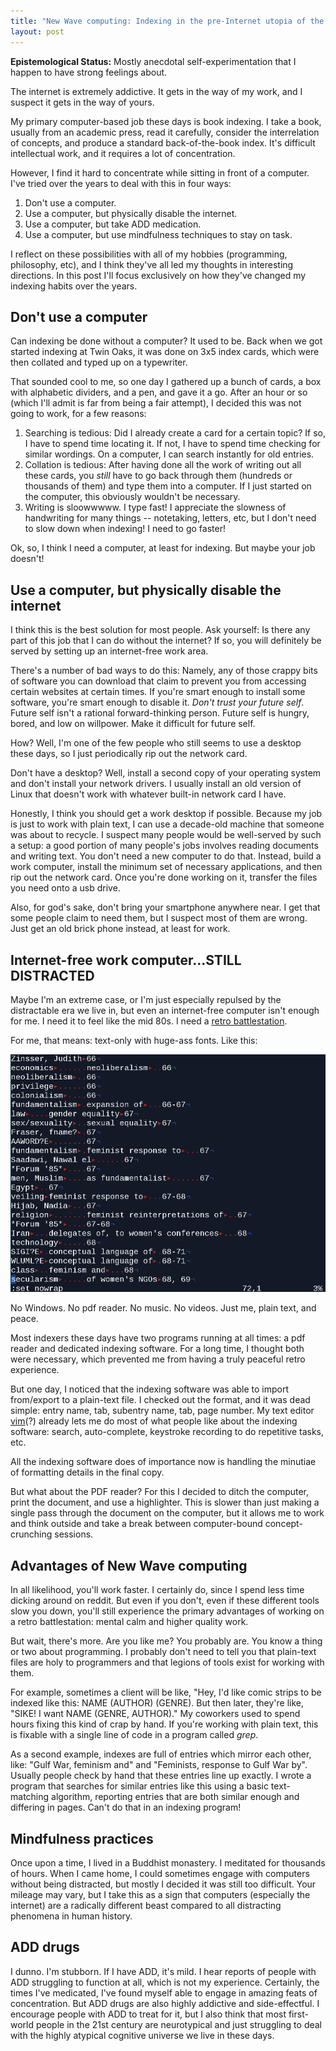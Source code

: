 ```yaml
---
title: "New Wave computing: Indexing in the pre-Internet utopia of the 80s"
layout: post
---
```

**Epistemological Status:** Mostly anecdotal self-experimentation that I happen to have strong feelings about.

The internet is extremely addictive. It gets in the way of my work, and I suspect it gets in the way of yours.

My primary computer-based job these days is book indexing. I take a book, usually from an academic press, read it carefully, consider the interrelation of concepts, and produce a standard back-of-the-book index. It's difficult intellectual work, and it requires a lot of concentration.

However, I find it hard to concentrate while sitting in front of a computer.  I've tried over the years to deal with this in four ways:

1. Don't use a computer.
2. Use a computer, but physically disable the internet.
3. Use a computer, but take ADD medication.
4. Use a computer, but use mindfulness techniques to stay on task.

I reflect on these possibilities with all of my hobbies (programming, philosophy, etc), and I think they've all led my thoughts in interesting directions.  In this post I'll focus exclusively on how they've changed my indexing habits over the years.

## Don't use a computer

Can indexing be done without a computer? It used to be. Back when we got started indexing at Twin Oaks, it was done on 3x5 index cards, which were then collated and typed up on a typewriter.

That sounded cool to me, so one day I gathered up a bunch of cards, a box with alphabetic dividers, and a pen, and gave it a go. After an hour or so (which I'll admit is far from being a fair attempt), I decided this was not going to work, for a few reasons:

1. Searching is tedious: Did I already create a card for a certain topic? If so, I have to spend time locating it. If not, I have to spend time checking for similar wordings. On a computer, I can search instantly for old entries.
2. Collation is tedious: After having done all the work of writing out all these cards, you *still* have to go back through them (hundreds or thousands of them) and type them into a computer. If I just started on the computer, this obviously wouldn't be necessary.
3. Writing is sloowwwww. I type fast! I appreciate the slowness of handwriting for many things -- notetaking, letters, etc, but I don't need to slow down when indexing! I need to go faster!

Ok, so, I think I need a computer, at least for indexing. But maybe your job doesn't!

## Use a computer, but physically disable the internet

I think this is the best solution for most people. Ask yourself: Is there any part of this job that I can do without the internet? If so, you will definitely be served by setting up an internet-free work area.

There's a number of bad ways to do this: Namely, any of those crappy bits of software you can download that claim to prevent you from accessing certain websites at certain times. If you're smart enough to install some software, you're smart enough to disable it. *Don't trust your future self*. Future self isn't a rational forward-thinking person. Future self is hungry, bored, and low on willpower. Make it difficult for future self.

How? Well, I'm one of the few people who still seems to use a desktop these days, so I just periodically rip out the network card.

Don't have a desktop? Well, install a second copy of your operating system and don't install your network drivers. I usually install an old version of Linux that doesn't work with whatever built-in network card I have.

Honestly, I think you should get a work desktop if possible. Because my job is just to work with plain text, I can use a decade-old machine that someone was about to recycle. I suspect many people would be well-served by such a setup: a good portion of many people's jobs involves reading documents and writing text. You don't need a new computer to do that. Instead, build a work computer, install the minimum set of necessary applications, and then rip out the network card. Once you're done working on it, transfer the files you need onto a usb drive.

Also, for god's sake, don't bring your smartphone anywhere near. I get that some people claim to need them, but I suspect most of them are wrong. Just get an old brick phone instead, at least for work.

## Internet-free work computer...STILL DISTRACTED

Maybe I'm an extreme case, or I'm just especially repulsed by the distractable era we live in, but even an internet-free computer isn't enough for me. I need it to feel like the mid 80s. I need a [retro battlestation](http://www.reddit.com/r/retrobattlestation).

For me, that means: text-only with huge-ass fonts. Like this:

![Awesome screenshot of my text editor](/assets/indexing_screen.png)

No Windows. No pdf reader. No music. No videos. Just me, plain text, and peace.

Most indexers these days have two programs running at all times: a pdf reader and dedicated indexing software. For a long time, I thought both were necessary, which prevented me from having a truly peaceful retro experience.

But one day, I noticed that the indexing software was able to import from/export to a plain-text file. I checked out the format, and it was dead simple: entry name, tab, subentry name, tab, page number. My text editor [vim](www.vim.org)(?) already lets me do most of what people like about the indexing software: search, auto-complete, keystroke recording to do repetitive tasks, etc.

All the indexing software does of importance now is handling the minutiae of formatting details in the final copy.

But what about the PDF reader? For this I decided to ditch the computer, print the document, and use a highlighter. This is slower than just making a single pass through the document on the computer, but it allows me to work and think outside and take a break between computer-bound concept-crunching sessions.

## Advantages of New Wave computing

In all likelihood, you'll work faster. I certainly do, since I spend less time dicking around on reddit. But even if you don't, even if these different tools slow you down, you'll still experience the primary advantages of working on a retro battlestation: mental calm and higher quality work.

But wait, there's more. Are you like me? You probably are. You know a thing or two about programming.  I probably don't need to tell you that plain-text files are holy to programmers and that legions of tools exist for working with them.

For example, sometimes a client will be like, "Hey, I'd like comic strips to be indexed like this: NAME (AUTHOR) (GENRE). But then later, they're like, "SIKE! I want NAME (GENRE, AUTHOR)." My coworkers used to spend hours fixing this kind of crap by hand. If you're working with plain text, this is fixable with a single line of code in a program called *grep*.

As a second example, indexes are full of entries which mirror each other, like: "Gulf War, feminism and" and "Feminists, response to Gulf War by".  Usually people check by hand that these entries line up exactly.  I wrote a program that searches for similar entries like this using a basic text-matching algorithm, reporting entries that are both similar enough and differing in pages. Can't do that in an indexing program!


## Mindfulness practices

Once upon a time, I lived in a Buddhist monastery. I meditated for thousands of hours. When I came home, I could sometimes engage with computers without being distracted, but mostly I decided it was still too difficult.  Your mileage may vary, but I take this as a sign that computers (especially the internet) are a radically different beast compared to all distracting phenomena in human history.

## ADD drugs

I dunno. I'm stubborn. If I have ADD, it's mild. I hear reports of people with ADD struggling to function at all, which is not my experience. Certainly, the times I've medicated, I've found myself able to engage in amazing feats of concentration. But ADD drugs are also highly addictive and side-effectful. I encourage people with ADD to treat for it, but I also think that most first-world people in the 21st century are neurotypical and just struggling to deal with the highly atypical cognitive universe we live in these days.
